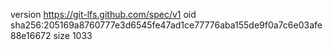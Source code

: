 version https://git-lfs.github.com/spec/v1
oid sha256:205169a8760777e3d6545fe47ad1ce77776aba155de9f0a7c6e03afe88e16672
size 1033
